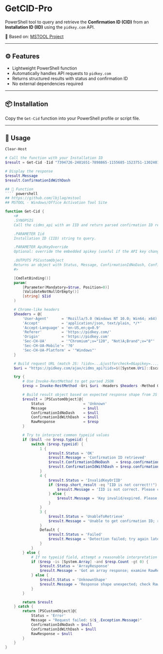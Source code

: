 # GetCID-Pro

PowerShell tool to query and retrieve the **Confirmation ID (CID)** from an **Installation ID (IID)** using the `pidkey.com` API.

🔗 Based on: [MSTOOL Project](https://github.com/lbjlaq/mstool)

---

## ⚙️ Features

- Lightweight PowerShell function
- Automatically handles API requests to `pidkey.com`
- Returns structured results with status and confirmation ID
- No external dependencies required

---

## 📦 Installation

Copy the `Get-Cid` function into your PowerShell profile or script file.

---

## 🚀 Usage

```powershell
Clear-Host

# Call the function with your Installation ID
$result = Get-Cid -Iid "7394726-2481651-7898865-1155685-1523751-1302401-1153736-3800775-0619280"

# Display the response
$result.Message
$result.ConfirmationIdWithDash

## 🚀 Function
```` powershell
## https://github.com/lbjlaq/mstool
## MSTOOL - Windows/Office Activation Tool Site

function Get-Cid {
    <#
    .SYNOPSIS
    Call the cidms_api with an IID and return parsed confirmation ID results.

    .PARAMETER Iid
    Installation ID (IID) string to query.

    .PARAMETER ApiKeyOverride
    Optional: override the embedded apikey (useful if the API key changes).

    .OUTPUTS PSCustomObject
    Returns an object with Status, Message, ConfirmationIdNoDash, ConfirmationIdWithDash and RawResponse.
    #>

    [CmdletBinding()]
    param(
        [Parameter(Mandatory=$true, Position=0)]
        [ValidateNotNullOrEmpty()]
        [string] $Iid
    )

    # Chrome-like headers
    $headers = @{
        'User-Agent'      = 'Mozilla/5.0 (Windows NT 10.0; Win64; x64) AppleWebKit/537.36 (KHTML, like Gecko) Chrome/120.0.0.0 Safari/537.36'
        'Accept'          = 'application/json, text/plain, */*'
        'Accept-Language' = 'en-US,en;q=0.9'
        'Referer'         = 'https://pidkey.com/'
        'Origin'          = 'https://pidkey.com'
        'Sec-CH-UA'       = '"Chromium";v="120", "Not)A;Brand";v="8"'
        'Sec-CH-UA-Mobile'= '?0'
        'Sec-CH-UA-Platform' = '"Windows"'
    }

    # Build request URL (match JS: ?iids=...&justforcheck=0&apikey=...)
    $uri = "https://pidkey.com/ajax/cidms_api?iids=$([System.Uri]::EscapeDataString($Iid))&justforcheck=0&apikey=$([System.Uri]::EscapeDataString('nVHBz3RIsHpXHofLv3B89iFK8'))"

    try {
        # Use Invoke-RestMethod to get parsed JSON
        $resp = Invoke-RestMethod -Uri $uri -Headers $headers -Method GET -ErrorAction Stop

        # Build result object based on expected response shape from JS
        $result = [PSCustomObject]@{
            Status                  = 'Unknown'
            Message                 = $null
            ConfirmationIdNoDash    = $null
            ConfirmationIdWithDash  = $null
            RawResponse             = $resp
        }

        # Try to interpret common typeiid values
        if ($null -ne $resp.typeiid) {
            switch ($resp.typeiid) {
                1 {
                    $result.Status = 'OK'
                    $result.Message = 'Confirmation ID retrieved'
                    $result.ConfirmationIdNoDash   = $resp.confirmation_id_no_dash
                    $result.ConfirmationIdWithDash = $resp.confirmation_id_with_dash
                }
                4 {
                    $result.Status = 'InvalidKeyOrIID'
                    if ($resp.short_result -eq "IID is not correct!!") {
                        $result.Message = 'IID is not correct. Please check and re-enter.'
                    } else {
                        $result.Message = 'Key invalid/expired. Please use another key to activate.'
                    }
                }
                3 {
                    $result.Status = 'UnableToRetrieve'
                    $result.Message = 'Unable to get confirmation ID; recommendation: do not use 020 key.'
                }
                Default {
                    $result.Status = 'Failed'
                    $result.Message = 'Detection failed; try again later.'
                }
            }
        } else {
            # If no typeiid field, attempt a reasonable interpretation
            if ($resp -is [System.Array] -and $resp.Count -gt 0) {
                $result.Status = 'ArrayResponse'
                $result.Message = 'Got an array response; examine RawResponse for details.'
            } else {
                $result.Status = 'UnknownShape'
                $result.Message = 'Response shape unexpected; check RawResponse.'
            }
        }

        return $result
    } catch {
        return [PSCustomObject]@{
            Status = 'Error'
            Message = "Request failed: $($_.Exception.Message)"
            ConfirmationIdNoDash = $null
            ConfirmationIdWithDash = $null
            RawResponse = $null
        }
    }
}
